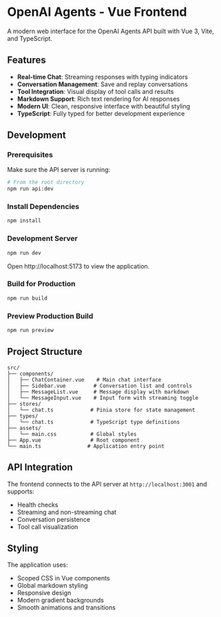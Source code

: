 # OpenAI Agents - Vue Frontend

A modern web interface for the OpenAI Agents API built with Vue 3, Vite, and TypeScript.

## Features

- **Real-time Chat**: Streaming responses with typing indicators
- **Conversation Management**: Save and replay conversations
- **Tool Integration**: Visual display of tool calls and results
- **Markdown Support**: Rich text rendering for AI responses
- **Modern UI**: Clean, responsive interface with beautiful styling
- **TypeScript**: Fully typed for better development experience

## Development

### Prerequisites

Make sure the API server is running:

```bash
# From the root directory
npm run api:dev
```

### Install Dependencies

```bash
npm install
```

### Development Server

```bash
npm run dev
```

Open http://localhost:5173 to view the application.

### Build for Production

```bash
npm run build
```

### Preview Production Build

```bash
npm run preview
```

## Project Structure

```
src/
├── components/
│   ├── ChatContainer.vue    # Main chat interface
│   ├── Sidebar.vue         # Conversation list and controls
│   ├── MessageList.vue     # Message display with markdown
│   └── MessageInput.vue    # Input form with streaming toggle
├── stores/
│   └── chat.ts            # Pinia store for state management
├── types/
│   └── chat.ts            # TypeScript type definitions
├── assets/
│   └── main.css           # Global styles
├── App.vue                # Root component
└── main.ts               # Application entry point
```

## API Integration

The frontend connects to the API server at `http://localhost:3001` and supports:

- Health checks
- Streaming and non-streaming chat
- Conversation persistence
- Tool call visualization

## Styling

The application uses:

- Scoped CSS in Vue components
- Global markdown styling
- Responsive design
- Modern gradient backgrounds
- Smooth animations and transitions
